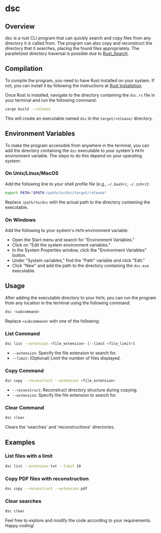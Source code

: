 # dsc

## Overview
dsc is a rust CLI program that can quickly search and copy files from any directory it is called from. The program can also copy and reconstruct the directory that it searches, placing the found files appropriately. The parallelized directory traversal is possible due to [Rust_Search](https://github.com/ParthJadhav/Rust_Search). 


## Compilation
To compile the program, you need to have Rust installed on your system. If not, you can install it by following the instructions at [Rust Installation](https://www.rust-lang.org/learn/get-started).

Once Rust is installed, navigate to the directory containing the `dsc.rs` file in your terminal and run the following command:

```bash
cargo build --release
```

This will create an executable named `dsc` in the `target/release/` directory.

## Environment Variables
To make the program accessible from anywhere in the terminal, you can add the directory containing the `dsc` executable to your system's `PATH` environment variable. The steps to do this depend on your operating system:

### On Unix/Linux/MacOS
Add the following line to your shell profile file (e.g., `~/.bashrc`, `~/.zshrc`):

```bash
export PATH="$PATH:/path/to/dsc/target/release"
```

Replace `/path/to/dsc` with the actual path to the directory containing the executable.

### On Windows
Add the following to your system's `PATH` environment variable:
- Open the Start menu and search for "Environment Variables."
- Click on "Edit the system environment variables."
- In the System Properties window, click the "Environment Variables" button.
- Under "System variables," find the "Path" variable and click "Edit."
- Click "New" and add the path to the directory containing the `dsc.exe` executable.

## Usage
After adding the executable directory to your `PATH`, you can run the program from any location in the terminal using the following command:

```bash
dsc <subcommand>
```

Replace `<subcommand>` with one of the following:

### List Command
```bash
dsc list --extension <file_extension> [--limit <file_limit>]
```
- `--extension`: Specify the file extension to search for.
- `--limit`: (Optional) Limit the number of files displayed.

### Copy Command
```bash
dsc copy --reconstruct --extension <file_extension>
```
- `--reconstruct`: Reconstruct directory structure during copying.
- `--extension`: Specify the file extension to search for.

### Clear Command
```bash
dsc clear
```
Clears the 'searches' and 'reconstructions' directories.

## Examples
### List files with a limit
```bash
dsc list --extension txt --limit 10
```

### Copy PDF files with reconstruction
```bash
dsc copy --reconstruct --extension pdf
```

### Clear searches
```bash
dsc clear
```

Feel free to explore and modify the code according to your requirements. Happy coding!
